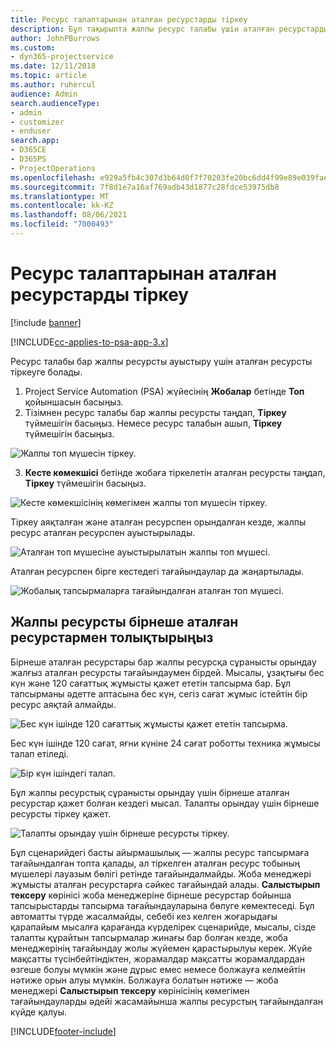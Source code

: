 ```yaml
---
title: Ресурс талаптарынан аталған ресурстарды тіркеу
description: Бұл тақырыпта жалпы ресурс талабы үшін аталған ресурстарды тіркеу туралы ақпарат берілген.
author: JohnPBurrows
ms.custom:
- dyn365-projectservice
ms.date: 12/11/2018
ms.topic: article
ms.author: ruhercul
audience: Admin
search.audienceType:
- admin
- customizer
- enduser
search.app:
- D365CE
- D365PS
- ProjectOperations
ms.openlocfilehash: e929a5fb4c307d3b64d0f7f70203fe20bc6dd4f99e89e039fae0ce8276c69c52
ms.sourcegitcommit: 7f8d1e7a16af769adb43d1877c28fdce53975db8
ms.translationtype: MT
ms.contentlocale: kk-KZ
ms.lasthandoff: 08/06/2021
ms.locfileid: "7000493"
---
```

# <a name="book-named-resources-from-resource-requirements"></a>Ресурс талаптарынан аталған ресурстарды тіркеу

[!include [banner](../includes/psa-now-project-operations.md)]

[!INCLUDE[cc-applies-to-psa-app-3.x](../includes/cc-applies-to-psa-app-3x.md)]

Ресурс талабы бар жалпы ресурсты ауыстыру үшін аталған ресурсты тіркеуге болады.

1. Project Service Automation (PSA) жүйесінің **Жобалар** бетінде **Топ** қойыншасын басыңыз.
2. Тізімнен ресурс талабы бар жалпы ресурсты таңдап, **Тіркеу** түймешігін басыңыз. Немесе ресурс талабын ашып, **Тіркеу** түймешігін басыңыз.


![Жалпы топ мүшесін тіркеу.](media/RM-how-to-14.png)


3. **Кесте көмекшісі** бетінде жобаға тіркелетін аталған ресурсты таңдап, **Тіркеу** түймешігін басыңыз.

![Кесте көмекшісінің көмегімен жалпы топ мүшесін тіркеу.](media/RM-how-to-15.png)

Тіркеу аяқталған және аталған ресурспен орындалған кезде, жалпы ресурс аталған ресурспен ауыстырылады.

![Аталған топ мүшесіне ауыстырылатын жалпы топ мүшесі.](media/RM-how-to-16.png)

Аталған ресурспен бірге кестедегі тағайындаулар да жаңартылады.

![Жобалық тапсырмаларға тағайындалған аталған топ мүшесі.](media/RM-how-to-17.png)

## <a name="fulfill-a-generic-resource-with-multiple-named-resources"></a>Жалпы ресурсты бірнеше аталған ресурстармен толықтырыңыз
Бірнеше аталған ресурстары бар жалпы ресурсқа сұранысты орындау жалғыз аталған ресурсты тағайындаумен бірдей. Мысалы, ұзақтығы бес күн және 120 сағаттық жұмысты қажет ететін тапсырма бар. Бұл тапсырманы әдетте аптасына бес күн, сегіз сағат жұмыс істейтін бір ресурс аяқтай алмайды. 

![Бес күн ішінде 120 сағаттық жұмысты қажет ететін тапсырма.](media/RM-how-to-21.png)

Бес күн ішінде 120 сағат, яғни күніне 24 сағат роботты техника жұмысы талап етіледі.

![Бір күн ішіндегі талап.](media/RM-how-to-22.png)

Бұл жалпы ресурстық сұранысты орындау үшін бірнеше аталған ресурстар қажет болған кездегі мысал. Талапты орындау үшін бірнеше ресурсты тіркеу қажет.

![Талапты орындау үшін бірнеше ресурсты тіркеу.](media/RM-how-to-23.png)

Бұл сценарийдегі басты айырмашылық — жалпы ресурс тапсырмаға тағайындалған топта қалады, ал тіркелген аталған ресурс тобының мүшелері лауазым бөлігі ретінде тағайындалмайды. Жоба менеджері жұмысты аталған ресурстарға сәйкес тағайындай алады. **Салыстырып тексеру** көрінісі жоба менеджеріне бірнеше ресурстар бойынша тапсырыстарды тапсырма тағайындауларына бөлуге көмектеседі. Бұл автоматты түрде жасалмайды, себебі кез келген жоғарыдағы қарапайым мысалға қарағанда күрделірек сценарийде, мысалы, сізде талапты құрайтын тапсырмалар жинағы бар болған кезде, жоба менеджерінің тағайындау жолы жүйемен қарастырылуы керек. Жүйе мақсатты түсінбейтіндіктен, жорамалдар мақсатты жорамалдардан өзгеше болуы мүмкін және дұрыс емес немесе болжауға келмейтін нәтиже орын алуы мүмкін. Болжауға болатын нәтиже — жоба менеджері **Салыстырып тексеру** көрінісінің көмегімен тағайындауларды әдейі жасамайынша жалпы ресурстың тағайындалған күйде қалуы.




[!INCLUDE[footer-include](../includes/footer-banner.md)]